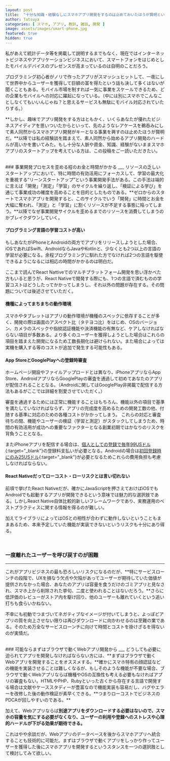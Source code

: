 ```yaml
---
layout: post
title:  "十分な知識・経験なしにスマホアプリ開発をするのは止めておいたほうが賢明という話"
author: Tatsuya
categories: [ スマホ, アプリ, 教訓, 雑談, 開発 ]
image: assets/images/smart-phone.jpg
featured: true
hidden: true
---
```


私があえて統計データ等を掲載して説明するまでもなく、現在ではインターネットビジネスやアプリケーションビジネスにおいて、スマートフォンをはじめとしたモバイルデバイスのプレゼンスが高まっているのは自明のことだろう。  

プログラミング初心者がノリで作ったアプリがスマッシュヒットして、一夜にして世界中からユーザーを獲得して巨額の富を得たという話も決して多くはないが聞くこともある。モバイル市場を制すれば一気に事業をスケールできるため、どの企業もモバイルへの対応に躍起になっている。（中には別にスマホでこんなことしなくてもいいんじゃね？と思えるサービスも無駄にモバイル対応されていたりする。）　　

**しかし、趣味でアプリ開発をする方はともかく、いくらあなたが優れたビジネスアイディアを思いついたからといって、先のようなレアケースを鵜呑みにして素人同然からスマホアプリ開発がキーとなる事業を興すのは止めたほうが賢明だ。**以降では私の経験談を踏まえて、素人同然から始めるアプリ開発のハードルが高いかを書いてみた。もし十分な人脈や資金、知識、経験がないままスマホアプリのスタートアップを考えている方は、この投稿をご一読いただきたい。

<br>
### 事業開発プロセスを歪める程のお金と時間がかかる
___
リソースの乏しいスタートアップにおいて、特に時間の有効活用にフォーカスして、学習の最大化を重視する”リーンスタートアップ”という事業開発手法がある。この手法は端的に言えば「開発」「測定」「学習」のサイクルを繰り返し、「検証による学び」を通じて事業成功の確度を高めることを目的としたものである。**ゼロからのスタートでスマホアプリを開発すると、このサイクルでいう「開発」に時間とお金を大幅に奪われ、「測定」と「学習」に割くリソースが不足する事態に陥ってしまう。**以降でなぜ事業開発サイクルを歪めるまでのリソースを消費してしまうのかブレイクダウンしていく。  

#### プログラミング言語の学習コストが高い
もしあなたがiPhoneとAndroidの両方でアプリをリリースしようとした場合、iOSであればSwift、AndroidならJavaやKotlinと、少なくとも2つ以上の言語の学習が必要になる。余程プログラミングに馴れた方でなければ2つの言語を駆使できるようになるには相応の時間がかかるのは明白だ。  

ここまで読んでReact Nattiveでのマルチプラットフォーム開発を思い浮かべた方もいると思うが、React Nativeで開発する際にも、1つの言語で済むものの学習コストはどうしたってかかってしまうし、それ以外の問題が存在する。その問題については後述させていただく。

#### 機種によってまちまちの動作環境
スマホやタブレットはアプリの動作環境が機種のスペックに依存することが多く、開発の際は画面のアスペクト比（タテヨコ比）をはじめ、OSのバージョン、カメラのスペックや指紋認証機能や決済機能の有無など、ケアしなければならない項目が多数ある。より多くのユーザーを獲得しようとした場合はこれらの項目を踏まえた開発になるため工数長期化は避けられない。また場合によっては実機を購入する等のコストが追加で発生する可能性もある。

#### App StoreとGooglePlayへの登録時審査
ホームページ開設やファイルアップロードとは異なり、iPhoneアプリならApp Store、AndroidアプリならGooglePlayの審査を通過して初めてあなたのアプリが配信されることとなる。（Androidに関してはGooglePlay非掲載で配信する方法もあるがここでは詳細を割愛させていただく。）  

審査を通過するためには正常に機能することはもちろん、機能以外の項目で基準を満たしていなければならず、アプリの完成度を高めるための開発工数の他、付随する基準に対応のための各種コストがかかってしまう。
これらの対応と審査待ちの間、機能やユーザーの検証（学習と測定）がスタックしてしまうため、時間の有効活用が成功への重要なファクターとなる創業初期ではかなりのリスクを背負うこととなる。

またiPhoneアプリを配信する場合は、[個人としての登録で毎年99USドル](https://developer.apple.com/support/compare-memberships/){:target="_blank"}の登録料支払いが必要となる。Androidの場合は[初回登録時にのみ25USドル](https://support.google.com/googleplay/android-developer/answer/6112435?hl=ja){:target="_blank"}が必要となるためこれらの費用負担も考慮しなければならない。


#### React Nativeだってローコスト・ローリスクとは言い切れない

前項で挙げたReact Nativeだが、確かにJavaScriptを押さえておけばiOSでもAndroidでも起動するアプリが開発できるという意味では魅力的な選択肢である。しかしReact Native自体比較的新しいフレームワークであり、実務運用のベストプラクティスに関する情報を得るのが難しい。　

加えてライブラリによってはOSとの相性が合わずに動作しないということもままあるため、本来予定していた機能が実装できないというリスクも十分にあり得る。  

<br>

### 一度離れたユーザーを呼び戻すのが困難
___
これがアプリビジネスの最も恐ろしいリスクになるのだが、**特にサービスローンチの段階で、UXを損なう欠点や欠陥があってユーザーが期待していた価値が提供されなかった場合、あなたのアプリは容量を食うだけのゴミアプリと見なされ、スマホ上から削除された挙句、二度と使われることはないだろう。**さらに低評価のレビューがストア内を駆け回り、他のユーザーも離れていくという追い打ちも食らいかねない。  

不幸にも初動でつまづいてネガティブなイメージが付いてしまうと、よっぽどアプリの質を向上させない限りは再びダウンロードに向かわせるのは至難の業である。そのため万全なサービスローンチに向けて時間とコストを掛けざるを得ないのが実情だ。　　

<br>
### 可能ならまずはブラウザで動くWebアプリ開発から
___
どうしても必要に迫られてアプリを開発しなければならない方には、**まずはブラウザで動くWebアプリを開発することをオススメする。**確かにスマホ特有の顔認証などの機能を実装させることは難しくなるが、もしそのような機能が不要な場合、ブラウザで動くWebアプリならば機種やOSの互換性も考える必要もなければアプリの審査もない。HTMLやPHP、Rubyといった古くから存在する言語で開発する場合は文献やケーススタディーが豊富なので機能実装も容易だし、バグやエラーを改修した後の動作検証が素早くできる。**つまりローコストでビジネスのPDCAが回しやすいのである。**　　

加えて、Webアプリならば**別途アプリをダウンロードする必要はないので、スマホの容量を気にする必要がなくなり、ユーザーの利用や登録へのストレスや心理的ハードルが下がる効果が期待できる。**

これはやや余談だが、Webアプリのデータベースを後からスマホアプリへ統合することも技術的に可能だ。まずはブラウザで動くアプリをしっかり作ってユーザーを獲得した後にスマホアプリを開発するというスタンスを一つの選択肢として検討してみて欲しい。
